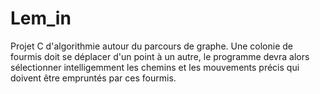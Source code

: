 # Lem_in
Projet C d'algorithmie autour du parcours de graphe. Une colonie de fourmis doit se déplacer d'un point à un autre, le programme devra alors sélectionner intelligemment les chemins et les mouvements précis qui doivent être empruntés par ces fourmis.
